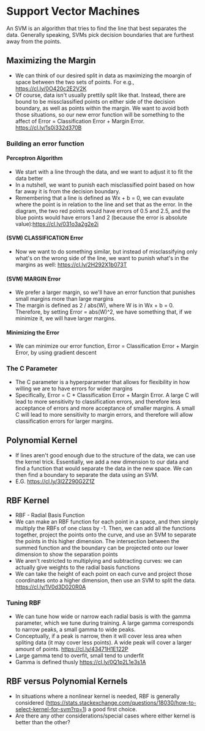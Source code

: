 # Support Vector Machines
An SVM is an algorithm that tries to find the line that best separates the data. Generally speaking, SVMs pick decision boundaries that are furthest away from the points.

## Maximizing the Margin
- We can think of our desired split in data as maximizing the moargin of space between the two sets of points. For e.g., https://cl.ly/0O420c2E2V2K
- Of course, data isn't usually prettily split like that. Instead, there are bound to be missclassified points on either side of the decision boundary, as well as points within the margin. We want to avoid both those situations, so our new error function will be something to the affect of Error = Classification Error + Margin Error. https://cl.ly/1s0i332d370B

### Building an error function

#### Perceptron Algorithm
- We start with a line through the data, and we want to adjust it to fit the data better
- In a nutshell, we want to punish each misclassified point based on how far away it is from the decision boundary.
- Remembering that a line is defined as Wx + b = 0, we can evaulate where the point is in relation to the line and set that as the error. In the diagram, the two red points would have errors of 0.5 and 2.5, and the blue points would have errors 1 and 2 (because the error is absolute value):https://cl.ly/031o3a2g2e2i

#### (SVM) CLASSIFICATION Error
- Now we want to do something similar, but instead of misclassifying only what's on the wrong side of the line, we want to punish what's in the margins as well: https://cl.ly/2H292X1b073T

#### (SVM) MARGIN Error
- We prefer a larger margin, so we'll have an error function that punishes small margins more than large margins
- The margin is defined as 2 / abs(W), where W is in Wx + b = 0. Therefore, by setting Error = abs(W)^2, we have something that, if we minimize it, we will have larger margins.

#### Minimizing the Error
- We can minimize our error function, Error = Classification Error + Margin Error, by using gradient descent

### The C Parameter
- The C parameter is a hyperparameter that allows for flexibility in how willing we are to have errors for wider margins
- Specifically, Error = C * Classification Error + Margin Error. A large C will lead to more sensitivity to classification errors, and therefore less acceptance of errors and more acceptance of smaller margins. A small C will lead to more sensitivity to margin errors, and therefore will allow classification errors for larger margins.

## Polynomial Kernel
- If lines aren't good enough due to the structure of the data, we can use the kernel trick. Essentially, we add a new dimension to our data and find a function that would separate the data in the new space. We can then find a boundary to separate the data using an SVM.
- E.G. https://cl.ly/3I2Z290G2Z1Z

## RBF Kernel
- RBF - Radial Basis Function
- We can make an RBF function for each point in a space, and then simply multiply the RBFs of one class by -1. Then, we can add all the functions together, project the points onto the curve, and use an SVM to separate the points in this higher dimension. The intersection between the summed function and the boundary can be projected onto our lower dimension to show the separation points
- We aren't restricted to multiplying and subtracting curves: we can actually give weights to the radial basis functions
- We can take the height of each point on each curve and project those coordinates onto a higher dimension, then use an SVM to split the data. https://cl.ly/1V0d3D020R0A

### Tuning RBF
- We can tune how wide or narrow each radial basis is with the gamma parameter, which we tune during training. A large gamma corresponds to narrow peaks, a small gamma to wide peaks.
- Conceptually, if a peak is narrow, then it will cover less area when spliting data (it may cover less points). A wide peak will cover a larger amount of points. https://cl.ly/43471H1E122P
- Large gamma tend to overfit, small tend to underfit
- Gamma is defined thusly https://cl.ly/0Q1p2L1e3s1A

## RBF versus Polynomial Kernels
- In situations where a nonlinear kernel is needed, RBF is generally considered (https://stats.stackexchange.com/questions/18030/how-to-select-kernel-for-svm?rq=1) a good first choice. 
- Are there any other considerations/special cases where either kernel is better than the other?
